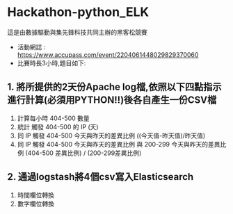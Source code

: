 # Hackathon-python_ELK

這是由數據驅動與集先鋒科技共同主辦的黑客松競賽
- 活動網誌 : https://www.accupass.com/event/2204061448029829370060
- 比賽時長3小時,題目如下:

## 1. 將所提供的2天份Apache log檔,依照以下四點指示進行計算(必須用PYTHON!!)後各自產生一份CSV檔
1. 計算每小時 404-500 數量
2. 統計 觸發 404-500 的 IP  (天) 
3. 同 IP 觸發 404-500 今天與昨天的差異比例  ((今天值-昨天值)/昨天值)
4. 同 IP 觸發 404-500 今天與昨天的差異比例  與 200-299 今天與昨天的差異比例 (404-500 差異比例) / (200-299差異比例) 

## 2. 通過logstash將4個csv寫入Elasticsearch
1. 時間欄位轉換
2. 數字欄位轉換
